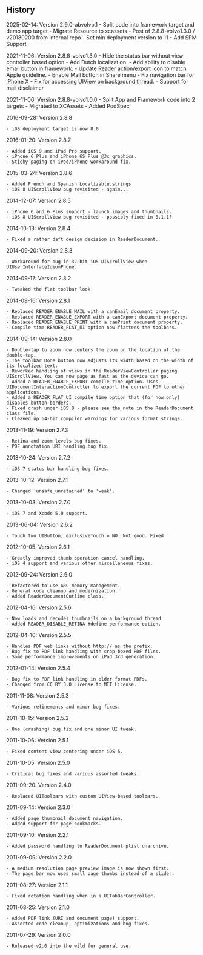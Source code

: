 
## History

2025-02-14: Version 2.9.0-abvolvo.1
    - Split code into framework target and demo app target
	- Migrate Resource to xcassets
	- Post of 2.8.8-volvo1.3.0 / v20180200 from internal repo
	- Set min deployment version to 11
	- Add SPM Support

2021-11-06: Version 2.8.8-volvo1.3.0
    - Hide the status bar without view controller based option
    - Add Dutch localization.
    - Add ability to disable email button in framework.
    - Update Reader action/export icon to match Apple guideline.
    - Enable Mail button in Share menu
    - Fix navigation bar for iPhone X
    - Fix for accessing UIView on background thread.
    - Support for mail disclaimer
    
2021-11-06: Version 2.8.8-volvo1.0.0
    - Split App and Framework code into 2 targets
    - Migrated to XCAssets
    - Added PodSpec
    
2016-09-28: Version 2.8.8

	- iOS deployment target is now 8.0

2016-01-20: Version 2.8.7

	- Added iOS 9 and iPad Pro support.
	- iPhone 6 Plus and iPhone 6S Plus @3x graphics.
	- Sticky paging on iPod/iPhone workaround fix.

2015-03-24: Version 2.8.6

	- Added French and Spanish Localizable.strings
	- iOS 8 UIScrollView bug revisited - again...

2014-12-07: Version 2.8.5

	- iPhone 6 and 6 Plus support - launch images and thumbnails.
	- iOS 8 UIScrollView bug revisited - possibly fixed in 8.1.1?

2014-10-18: Version 2.8.4

	- Fixed a rather daft design decision in ReaderDocument.

2014-09-20: Version 2.8.3

	- Workaround for bug in 32-bit iOS UIScrollView when UIUserInterfaceIdiomPhone.

2014-09-17: Version 2.8.2

	- Tweaked the flat toolbar look.

2014-09-16: Version 2.8.1

	- Replaced READER_ENABLE_MAIL with a canEmail document property.
	- Replaced READER_ENABLE_EXPORT with a canExport document property.
	- Replaced READER_ENABLE_PRINT with a canPrint document property.
	- Compile time READER_FLAT_UI option now flattens the toolbars.

2014-09-14: Version 2.8.0

	- Double-tap to zoom now centers the zoom on the location of the double-tap.
	- The toolbar Done button now adjusts its width based on the width of its localized text.
	- Reworked handling of views in the ReaderViewController paging UIScrollView. You can now page as fast as the device can go.
	- Added a READER_ENABLE_EXPORT compile time option. Uses UIDocumentInteractionController to export the current PDF to other applications.
	- Added a READER_FLAT_UI compile time option that (for now only) disables button borders.
	- Fixed crash under iOS 8 - please see the note in the ReaderDocument class file.
	- Cleaned up 64-bit compiler warnings for various format strings.

2013-11-19: Version 2.7.3

	- Retina and zoom levels bug fixes.
	- PDF annotation URI handling bug fix.

2013-10-24: Version 2.7.2

	- iOS 7 status bar handling bug fixes.

2013-10-12: Version 2.7.1

	- Changed 'unsafe_unretained' to 'weak'.

2013-10-03: Version 2.7.0

	- iOS 7 and Xcode 5.0 support.

2013-06-04: Version 2.6.2

	- Touch two UIButton, exclusiveTouch = NO. Not good. Fixed.

2012-10-05: Version 2.6.1

	- Greatly improved thumb operation cancel handling.
	- iOS 4 support and various other miscellaneous fixes.

2012-09-24: Version 2.6.0

	- Refactored to use ARC memory management.
	- General code cleanup and modernization.
	- Added ReaderDocumentOutline class.

2012-04-16: Version 2.5.6

	- Now loads and decodes thumbnails on a background thread.
	- Added READER_DISABLE_RETINA #define performance option.

2012-04-10: Version 2.5.5

	- Handles PDF web links without http:// as the prefix.
	- Bug fix to PDF link handling with crop-boxed PDF files.
	- Some performance improvements on iPad 3rd generation.

2012-01-14: Version 2.5.4

	- Bug fix to PDF link handling in older format PDFs.
	- Changed from CC BY 3.0 License to MIT License.

2011-11-08: Version 2.5.3

	- Various refinements and minor bug fixes.

2011-10-15: Version 2.5.2

	- One (crashing) bug fix and one minor UI tweak.

2011-10-06: Version 2.5.1

	- Fixed content view centering under iOS 5.

2011-10-05: Version 2.5.0

	- Critical bug fixes and various assorted tweaks.

2011-09-20: Version 2.4.0

	- Replaced UIToolbars with custom UIView-based toolbars.

2011-09-14: Version 2.3.0

	- Added page thumbnail document navigation.
	- Added support for page bookmarks.

2011-09-10: Version 2.2.1

	- Added password handling to ReaderDocument plist unarchive.

2011-09-09: Version 2.2.0

	- A medium resolution page preview image is now shown first.
	- The page bar now uses small page thumbs instead of a slider.

2011-08-27: Version 2.1.1

	- Fixed rotation handling when in a UITabBarController.

2011-08-25: Version 2.1.0

	- Added PDF link (URI and document page) support.
	- Assorted code cleanup, optimizations and bug fixes.

2011-07-29: Version 2.0.0

	- Released v2.0 into the wild for general use.
